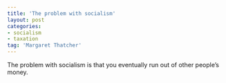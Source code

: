 ```yaml
---
title: 'The problem with socialism'
layout: post
categories:
- socialism
- taxation
tag: 'Margaret Thatcher'
---
```


The problem with socialism is that you eventually run out of other people’s money.